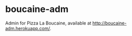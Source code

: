 boucaine-adm
============

Admin for Pizza La Boucaine, available at http://boucaine-adm.herokuapp.com/.
